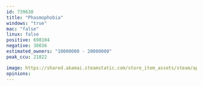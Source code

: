 ```yaml
---
id: 739630
title: "Phasmophobia"
windows: "true"
mac: "false"
linux: false
positive: 698104
negative: 30036
estimated_owners: "10000000 - 20000000"
peak_ccu: 21822

image: https://shared.akamai.steamstatic.com/store_item_assets/steam/apps/739630/header.jpg?t=1727019976
opinions:
---
```

